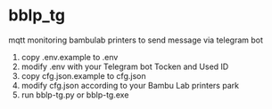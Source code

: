 # bblp_tg
mqtt monitoring bambulab printers to send message via telegram bot

1) copy .env.example to .env
2) modify .env with your Telegram bot Tocken and Used ID
3) copy cfg.json.example to cfg.json
4) modify cfg.json according to your Bambu Lab printers park
5) run bblp-tg.py or bblp-tg.exe
